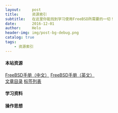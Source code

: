 ```yaml
---
layout:     post
title:      资源索引
subtitle:   在这里你能找到学习使用FreeBSD所需要的一切！
date:       2016-12-01
author:     Helo
header-img: img/post-bg-debug.png
catalog: true
tags:
    - 资源索引
---
```


#### 本站资源
[FreeBSD手册（中文）](https://chinafreebsd.org/tags/)  [FreeBSD手册（英文）](https://chinafreebsd.org/tags/)  
[文章目录](https://chinafreebsd.org/tags/)             [标签列表](https://chinafreebsd.org/tags/)  


#### 学习资料

#### 操作思想


